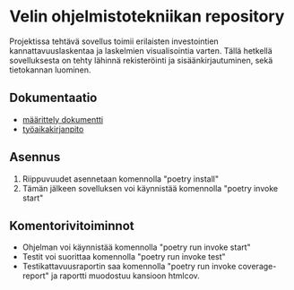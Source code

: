 # Velin ohjelmistotekniikan repository

Projektissa tehtävä sovellus toimii erilaisten investointien kannattavuuslaskentaa ja laskelmien visualisointia varten. Tällä hetkellä sovelluksesta on tehty lähinnä rekisteröinti ja sisäänkirjautuminen, sekä tietokannan luominen.

## Dokumentaatio
* [määrittely dokumentti](https://github.com/MyVeli/ohjelmistotekniikka-harjoitustyo/blob/main/harjoitustyo/dokumentaatio/maarittely.md)
* [työaikakirjanpito](https://github.com/MyVeli/ohjelmistotekniikka-harjoitustyo/blob/main/harjoitustyo/tyoaikakirjanpito/tyoaika.md)

## Asennus
1. Riippuvuudet asennetaan komennolla "poetry install"
2. Tämän jälkeen sovelluksen voi käynnistää komennolla "poetry invoke start"

## Komentorivitoiminnot
* Ohjelman voi käynnistää komennolla "poetry run invoke start"
* Testit voi suorittaa komennolla "poetry run invoke test"
* Testikattavuusraportin saa komennolla "poetry run invoke coverage-report" ja raportti muodostuu kansioon htmlcov.

